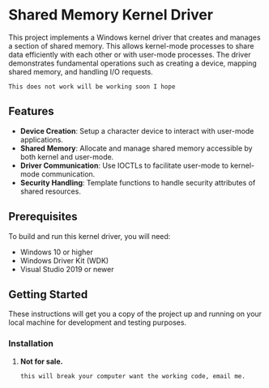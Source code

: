 # Shared Memory Kernel Driver

This project implements a Windows kernel driver that creates and manages a section of shared memory. This allows kernel-mode processes to share data efficiently with each other or with user-mode processes. The driver demonstrates fundamental operations such as creating a device, mapping shared memory, and handling I/O requests.


```
This does not work will be working soon I hope
``` 

## Features

- **Device Creation**: Setup a character device to interact with user-mode applications.
- **Shared Memory**: Allocate and manage shared memory accessible by both kernel and user-mode.
- **Driver Communication**: Use IOCTLs to facilitate user-mode to kernel-mode communication.
- **Security Handling**: Template functions to handle security attributes of shared resources.

## Prerequisites

To build and run this kernel driver, you will need:
- Windows 10 or higher
- Windows Driver Kit (WDK)
- Visual Studio 2019 or newer

## Getting Started

These instructions will get you a copy of the project up and running on your local machine for development and testing purposes.

### Installation

1. **Not for sale.**

   ```bash
   this will break your computer want the working code, email me. 
